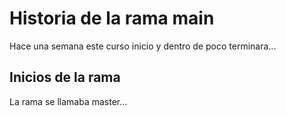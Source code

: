 # Historia de la rama main

Hace una semana este curso inicio y dentro de poco terminara...

## Inicios de la rama

La rama se llamaba master...

